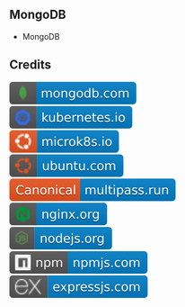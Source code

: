 MongoDB
-------

- MongoDB

Credits
-------
[![image](
Credits/mongodb.com.svg?raw=true)](https://mongodb.com)  
[![image](
Credits/kubernetes.io.svg?raw=true)](https://kubernetes.io)  
[![image](
Credits/microk8s.io.svg?raw=true)](https://microk8s.io)  
[![image](
Credits/ubuntu.com.svg?raw=true)](https://ubuntu.com)  
[![image](
Credits/multipass.run.svg?raw=true)](https://multipass.run)  
[![image](
Credits/nginx.org.svg?raw=true)](https://nginx.org)  
[![image](
Credits/nodejs.org.svg?raw=true)](https://nodejs.org)  
[![image](
Credits/npmjs.com.svg?raw=true)](https://npmjs.com)  
[![image](
Credits/expressjs.com.svg?raw=true)](https://expressjs.com)  
